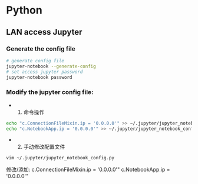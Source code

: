 # Python

## LAN access Jupyter 

### Generate the config file
```bash
# generate config file
jupyter-notebook --generate-config
# set access jupyter password 
jupyter-notebook password
```
### Modify the jupyter config file:
- 1. 命令操作

```bash
echo "c.ConnectionFileMixin.ip = '0.0.0.0'" >> ~/.jupyter/jupyter_notebook_config.py
echo "c.NotebookApp.ip = '0.0.0.0'" >> ~/.jupyter/jupyter_notebook_config.py
```

- 2. 手动修改配置文件

`vim ~/.jupyter/jupyter_notebook_config.py`

修改/添加:
	c.ConnectionFileMixin.ip = '0.0.0.0'"
	c.NotebookApp.ip = '0.0.0.0'" 

